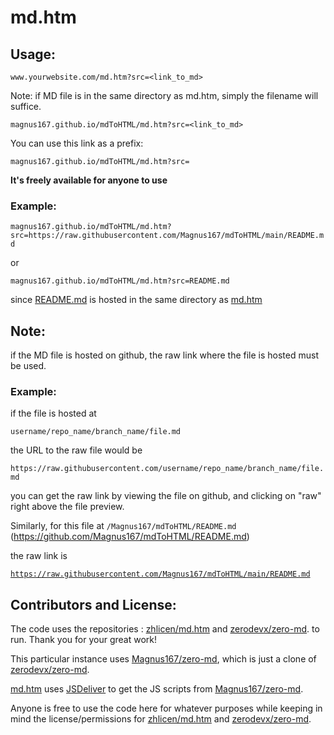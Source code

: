 # md.htm

## Usage:

`www.yourwebsite.com/md.htm?src=<link_to_md>`

Note: if MD file is in the same directory as md.htm, simply the filename will suffice. 

`magnus167.github.io/mdToHTML/md.htm?src=<link_to_md>`


You can use this link as a prefix:

`magnus167.github.io/mdToHTML/md.htm?src=`

**It's freely available for anyone to use**



### Example:

`magnus167.github.io/mdToHTML/md.htm?src=https://raw.githubusercontent.com/Magnus167/mdToHTML/main/README.md`

or 

`magnus167.github.io/mdToHTML/md.htm?src=README.md`

since [README.md](https://github.com/Magnus167/mdToHTML/blob/main/README.md) is hosted in the same directory as [md.htm](https://github.com/Magnus167/mdToHTML/blob/main/md.htm)


## Note:

if the MD file is hosted on github, the raw link where the file is hosted must be used.

### Example:

if the file is hosted at 

`username/repo_name/branch_name/file.md` 

the URL to the raw file would be

`https://raw.githubusercontent.com/username/repo_name/branch_name/file.md`

you can get the raw link by viewing the file on github, and clicking on "raw" right above the file preview.

Similarly, 
for this file at 
`/Magnus167/mdToHTML/README.md` (https://github.com/Magnus167/mdToHTML/README.md)

the raw link is 

[`https://raw.githubusercontent.com/Magnus167/mdToHTML/main/README.md`](https://raw.githubusercontent.com/Magnus167/mdToHTML/main/README.md)
 
## Contributors and License: 

The code uses the repositories : [zhlicen/md.htm](https://github.com/zhlicen/md.htm) and [zerodevx/zero-md](https://github.com/zerodevx/zero-md).  to run. 
Thank you for your great work!

This particular instance uses [Magnus167/zero-md](https://github.com/Magnus167/zero-md), which is just a clone of [zerodevx/zero-md](https://github.com/zerodevx/zero-md). 

[md.htm](https://github.com/Magnus167/mdToHTML/blob/4a7056eed2c115c7eb1992a17bda2c21dc86365a/md.htm#L4) uses [JSDeliver](https://www.jsdelivr.com/) to get the JS scripts from [Magnus167/zero-md](https://github.com/Magnus167/zero-md).

Anyone is free to use the code here for whatever purposes while keeping in mind the license/permissions for [zhlicen/md.htm](https://github.com/zhlicen/md.htm) and [zerodevx/zero-md](https://github.com/zerodevx/zero-md).

